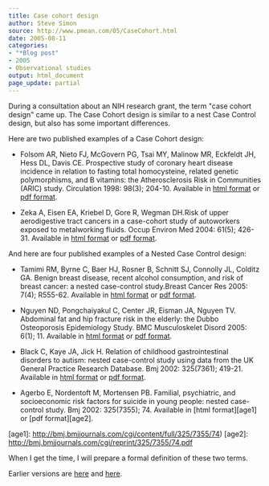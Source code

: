 ```yaml
---
title: Case cohort design
author: Steve Simon
source: http://www.pmean.com/05/CaseCohort.html
date: 2005-08-11
categories:
- "*Blog post"
- 2005
- Observational studies
output: html_document
page_update: partial
---
```


During a consultation about an NIH research grant, the term "case cohort design" came up. The Case Cohort design is similar to a nest Case Control design, but also has some important differences.

<!---More--->

Here are two published examples of a Case Cohort design:

- Folsom AR, Nieto FJ, McGovern PG, Tsai MY, Malinow MR, Eckfeldt JH, Hess DL, Davis CE. Prospective study of coronary heart disease incidence in relation to fasting total homocysteine, related genetic polymorphisms, and B vitamins: the Atherosclerosis Risk in Communities (ARIC) study. Circulation 1998: 98(3); 204-10. Available in [html format][fol1] or [pdf format][fol2].

[fol1]: http://circ.ahajournals.org/cgi/content/full/98/3/204
[fol2]: http://circ.ahajournals.org/cgi/reprint/98/3/204.pdf

- Zeka A, Eisen EA, Kriebel D, Gore R, Wegman DH.Risk of upper aerodigestive tract cancers in a case-cohort study of autoworkers exposed to metalworking fluids. Occup Environ Med 2004: 61(5); 426-31. Available in [html format][zek1] or [pdf format][zek2].

[zek1]: http://oem.bmjjournals.com/cgi/content/full/61/5/426
[zek2]: http://oem.bmjjournals.com/cgi/reprint/61/5/426.pdf

And here are four published examples of a Nested Case Control design:

- Tamimi RM, Byrne C, Baer HJ, Rosner B, Schnitt SJ, Connolly JL, Colditz GA. Benign breast disease, recent alcohol consumption, and risk of breast cancer: a nested case-control study.Breast Cancer Res 2005: 7(4); R555-62.  Available in [html format][tam1] or [pdf format][tam2].

[tam1]: http://breast-cancer-research.com/content/7/4/R555
[tam2]: http://breast-cancer-research.com/content/pdf/bcr1039.pdf

- Nguyen ND, Pongchaiyakul C, Center JR, Eisman JA, Nguyen TV. Abdominal fat and hip fracture risk in the elderly: the Dubbo Osteoporosis Epidemiology Study. BMC Musculoskelet Disord 2005: 6(1); 11. Available in [html format][ngu1] or [pdf format][ngu2].

[ngu1]: http://www.biomedcentral.com/1471-2474/6/11
[ngu2]: http://www.biomedcentral.com/content/pdf/1471-2474-6-11.pdf

- Black C, Kaye JA, Jick H. Relation of childhood gastrointestinal disorders to autism: nested case-control study using data from the UK General Practice Research Database. Bmj 2002: 325(7361); 419-21. Available in [html format][bla1] or [pdf format][bla2].

[bla1]: http://bmj.bmjjournals.com/cgi/content/full/325/7361/419
[bla2]: http://bmj.bmjjournals.com/cgi/reprint/325/7361/419.pdf

- Agerbo E, Nordentoft M, Mortensen PB. Familial, psychiatric, and socioeconomic risk factors for suicide in young people: nested case-control study. Bmj 2002: 325(7355); 74. Available in [html format][age1] or [pdf format][age2].

[age1]: http://bmj.bmjjournals.com/cgi/content/full/325/7355/74)
[age2]: http://bmj.bmjjournals.com/cgi/reprint/325/7355/74.pdf

When I get the time, I will prepare a formal definition of these two terms.

Earlier versions are [here][sim1] and [here][sim2].


[sim1]: http://www.pmean.com/05/CaseCohort.html
[sim2]: http://new.pmean.com/case-cohort/
